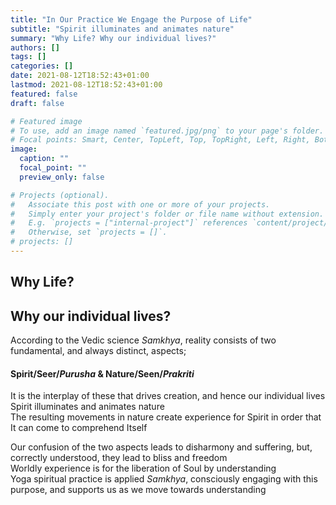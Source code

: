 ```yaml
---
title: "In Our Practice We Engage the Purpose of Life"
subtitle: "Spirit illuminates and animates nature"
summary: "Why Life? Why our individual lives?"
authors: []
tags: []
categories: []
date: 2021-08-12T18:52:43+01:00
lastmod: 2021-08-12T18:52:43+01:00
featured: false
draft: false

# Featured image
# To use, add an image named `featured.jpg/png` to your page's folder.
# Focal points: Smart, Center, TopLeft, Top, TopRight, Left, Right, BottomLeft, Bottom, BottomRight.
image:
  caption: ""
  focal_point: ""
  preview_only: false

# Projects (optional).
#   Associate this post with one or more of your projects.
#   Simply enter your project's folder or file name without extension.
#   E.g. `projects = ["internal-project"]` references `content/project/deep-learning/index.md`.
#   Otherwise, set `projects = []`.
# projects: []
---
```

## Why Life?
## Why our individual lives?

According to the Vedic science *Samkhya*, reality consists of two fundamental, and always distinct, aspects;
#### Spirit/Seer/*Purusha* & Nature/Seen/*Prakriti*
It is the interplay of these that drives creation, and hence our individual lives\
Spirit illuminates and animates nature\
The resulting movements in nature create experience for Spirit in order that It can come to comprehend Itself

Our confusion of the two aspects leads to disharmony and suffering, but, correctly understood, they lead to bliss and freedom\
Worldly experience is for the liberation of Soul by understanding\
Yoga spiritual practice is applied *Samkhya*, consciously engaging with this purpose, and supports us as we move towards understanding
